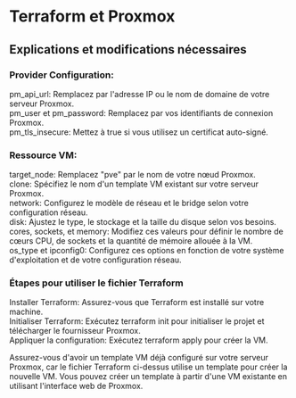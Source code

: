 # Terraform et Proxmox

## Explications et modifications nécessaires

### Provider Configuration:
pm_api_url: Remplacez <votre-serveur-proxmox> par l'adresse IP ou le nom de domaine de votre serveur Proxmox. </br>
pm_user et pm_password: Remplacez par vos identifiants de connexion Proxmox. </br>
pm_tls_insecure: Mettez à true si vous utilisez un certificat auto-signé. </br>

### Ressource VM:
target_node: Remplacez "pve" par le nom de votre nœud Proxmox. </br>
clone: Spécifiez le nom d'un template VM existant sur votre serveur Proxmox. </br>
network: Configurez le modèle de réseau et le bridge selon votre configuration réseau. </br>
disk: Ajustez le type, le stockage et la taille du disque selon vos besoins. </br>
cores, sockets, et memory: Modifiez ces valeurs pour définir le nombre de cœurs CPU, de sockets et la quantité de mémoire allouée à la VM. </br>
os_type et ipconfig0: Configurez ces options en fonction de votre système d'exploitation et de votre configuration réseau. </br>

### Étapes pour utiliser le fichier Terraform

Installer Terraform: Assurez-vous que Terraform est installé sur votre machine. </br>
Initialiser Terraform: Exécutez terraform init pour initialiser le projet et télécharger le fournisseur Proxmox. </br>
Appliquer la configuration: Exécutez terraform apply pour créer la VM. </br>

Assurez-vous d'avoir un template VM déjà configuré sur votre serveur Proxmox, car le fichier Terraform ci-dessus utilise un template pour créer la nouvelle VM. Vous pouvez créer un template à partir d'une VM existante en utilisant l'interface web de Proxmox.